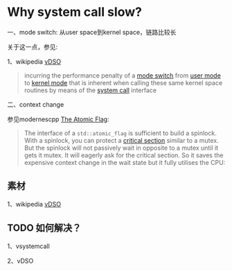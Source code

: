 # Why system call slow?

一、mode switch: 从user space到kernel space，链路比较长

关于这一点，参见:

1、wikipedia [vDSO](https://en.wikipedia.org/wiki/VDSO)

> incurring the performance penalty of a [mode switch](https://en.wikipedia.org/wiki/Mode_switch) from [user mode](https://en.wikipedia.org/wiki/User_mode) to [kernel mode](https://en.wikipedia.org/wiki/Kernel_mode) that is inherent when calling these same kernel space routines by means of the [system call](https://en.wikipedia.org/wiki/System_call) interface

二、context change

参见modernescpp [The Atomic Flag](https://www.modernescpp.com/index.php/the-atomic-flag): 

> The interface of a `std::atomic_flag` is sufficient to build a spinlock. With a spinlock, you can protect a [critical section](https://www.modernescpp.com/index.php/component/content/article?id=157:threads-sharing-data&catid=35:c&Itemid=239#CriticalSection) similar to a mutex. But the spinlock will not passively wait in opposite to a mutex until it gets it mutex. It will eagerly ask for the critical section. So it saves the expensive context change in the wait state but it fully utilises the CPU:



## 素材

1、wikipedia [vDSO](https://en.wikipedia.org/wiki/VDSO)



## TODO 如何解决？

1、vsystemcall

2、vDSO